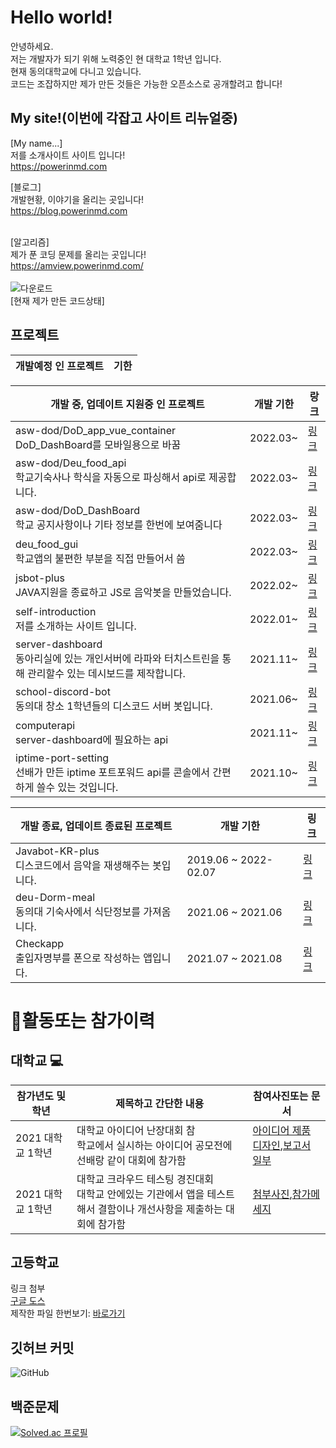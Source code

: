 # Hello world! 

안녕하세요.<br>
저는 개발자가 되기 위해 노력중인 현 대학교 1학년 입니다. <br>
현재 동의대학교에 다니고 있습니다. <br>
코드는 조잡하지만 제가 만든 것들은 가능한 오픈소스로 공개할려고 합니다!

## My site!(이번에 각잡고 사이트 리뉴얼중)
[My name...]<br>
저를 소개사이트 사이트 입니다!<br>
https://powerinmd.com

[블로그]<br>
개발현황, 이야기을 올리는 곳입니다!<br>
https://blog.powerinmd.com
<br>
<br>

[알고리즘]<br>
제가 푼 코딩 문제를 올리는 곳입니다!<br>
https://amview.powerinmd.com/
<br>
<br>
![다운로드](https://user-images.githubusercontent.com/87979171/135078612-c7456c66-b5e3-4cf3-9df2-e2631b356c3c.png)<br>
[현재 제가 만든 코드상태]

## 프로젝트
|개발예정 인 프로젝트|기한|
|------|---|


|개발 중, 업데이트 지원중 인 프로젝트|개발 기한|랑크|
|------|---|---|
|asw-dod/DoD_app_vue_container<br>DoD_DashBoard를 모바일용으로 바꿈| 2022.03~ |[링크](https://github.com/asw-dod/DoD_app_vue_container)
|asw-dod/Deu_food_api<br>학교기숙사나 학식을 자동으로 파싱해서 api로 제공합니다.| 2022.03~ |[링크](https://github.com/asw-dod/Deu_food_api)
|asw-dod/DoD_DashBoard<br>학교 공지사항이나 기타 정보를 한번에 보여줌니다| 2022.03~ |[링크](https://github.com/asw-dod/DoD_DashBoard)
|deu_food_gui<br> 학교앱의 불편한 부분을 직접 만들어서 씀| 2022.03~ |[링크](https://github.com/INMD1/deu_food_gui)
|jsbot-plus<br> JAVA지원을 종료하고 JS로 음악봇을 만들었습니다.| 2022.02~ |[링크](https://github.com/INMD1/jsbot-plus)
|self-introduction<br> 저를 소개하는 사이트 입니다.| 2022.01~ |[링크](https://github.com/INMD1/self-introduction)
|server-dashboard <br> 동아리실에 있는 개인서버에 라파와 터치스트린을 통해 관리할수 있는 데시보드를 제작합니다. |2021.11~|[링크](https://github.com/INMD1/server-dashboard)|
|school-discord-bot <br> 동의대 창소 1학년들의 디스코드 서버 봇입니다.|2021.06~ |[링크](https://github.com/INMD1/school-discord-bot)|
|computerapi <br> server-dashboard에 필요하는 api |2021.11~ |[링크](https://github.com/INMD1/computerapi)|
|iptime-port-setting <br> 선배가 만든 iptime 포트포워드 api를 콘솔에서 간편하게 쓸수 있는 것입니다. |2021.10~|[링크](https://github.com/INMD1/iptime-port-setting)|

|개발 종료, 업데이트 종료된 프로젝트|개발 기한|링크|
|------|---|---|
|Javabot-KR-plus <br> 디스코드에서 음악을 재생해주는 봇입니다.|2019.06 ~ 2022-02.07|[링크](https://github.com/INMD1/Javabot-KR-plus)|
|deu-Dorm-meal <br> 동의대 기숙사에서 식단정보를 가져옴니다.|2021.06 ~ 2021.06|[링크](https://github.com/INMD1/deu-Dorm-mel)|
|Checkapp <br> 출입자명부를 폰으로 작성하는 앱입니다.|2021.07 ~ 2021.08|[링크](https://github.com/INMD1/Checkapp)|

# 🛒활동또는 참가이력
## 대학교 💻
|참가년도 및 학년|제목하고 간단한 내용|참여사진또는 문서
|--------------|-----------------------------|--------|
|2021 대학교 1학년|대학교 아이디어 난장대회 참<br>학교에서 실시하는 아이디어 공모전에 선배랑 같이 대회에 참가함|[아이디어 제품 디자인](https://user-images.githubusercontent.com/87979171/144269689-16433768-4a48-4afd-bafd-2d4bfe5f9c35.png),[보고서 일부](https://user-images.githubusercontent.com/87979171/144271306-6ead9c8c-47b1-4f9b-a26b-b875ee392e75.png)|
|2021 대학교 1학년|대학교  크라우드 테스팅 경진대회<br>대학교 안에있는 기관에서 앱을 테스트 해서 결함이나 개선사항을 제출하는 대회에 참가함|[첨부사진](https://user-images.githubusercontent.com/87979171/144268849-0966f4ae-b07c-4c92-841e-01ee4df8a542.png),[참가메세지](https://user-images.githubusercontent.com/87979171/144269224-c4455ecd-c7e6-4a4f-ba3a-fb88b72a6112.png)|

## 고등학교
링크 첨부 <br>
[구글 도스](https://docs.google.com/document/d/15YF7r8K7cV44-vdMoZiRCsorSV9ZizBa37i_kt9TIks/edit?usp=sharing)<br>
제작한 파일 한번보기: [바로가기](https://github.com/INMD1/backup-or-Archive)
## 깃허브 커밋
![GitHub](https://github-readme-stats.vercel.app/api?username=INMD1&show_icons=true)

## 백준문제
[![Solved.ac
프로필](http://mazassumnida.wtf/api/generate_badge?boj=lyw5415)](https://solved.ac/lyw5415)
